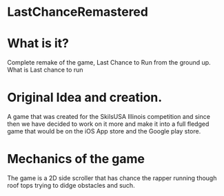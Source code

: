 # LastChanceRemastered

# What is it?
Complete remake of the game, Last Chance to Run from the ground up.
What is Last chance to run

# Original Idea and creation.
A game that was created for the SkilsUSA Illinois competition and since then we have decided to work on it more and make it into a full fledged game that would be on the iOS App store and the Google play store.

# Mechanics of the game
The game is a 2D side scroller that has chance the rapper running though roof tops trying to didge obstacles and such.
